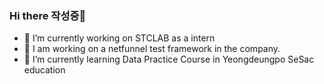### Hi there 작성중👋
- 🔭 I’m currently working on STCLAB as a intern
- 👯 I am working on a netfunnel test framework in the company.
- 🌱 I’m currently learning Data Practice Course in Yeongdeungpo SeSac education
<!--
**mae05051/mae05051** is a ✨ _special_ ✨ repository because its `README.md` (this file) appears on your GitHub profile.

Here are some ideas to get you started:


- 
- 👯 I am working on a netfunnel test framework in the company.
- 🤔 I’m looking for help with ...
- 💬 Ask me about ...
- 📫 How to reach me: ...
- 😄 Pronouns: ...
- ⚡ Fun fact: ...
-->
